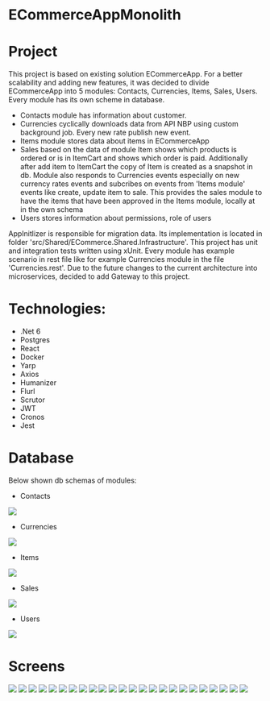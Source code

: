 # ECommerceAppMonolith
# Project
This project is based on existing solution ECommerceApp. For a better scalability and adding new features, it was decided to divide ECommerceApp into 5 modules: Contacts, Currencies, Items, Sales, Users. 
Every module has its own scheme in database. 
- Contacts module has information about customer. 
- Currencies cyclically downloads data from API NBP using custom background job. Every new rate publish new event.
- Items module stores data about items in ECommerceApp
- Sales based on the data of module Item shows which products is ordered or is in ItemCart and shows which order is paid. Additionally after add item to ItemCart the copy of Item is created as a snapshot in db. Module also responds to Currencies events especially on new currency rates events and subcribes on events from 'Items module' events like create, update item to sale. This provides the sales module to have the items that have been approved in the Items module, locally at in the own schema
- Users stores information about permissions, role of users

AppInitlizer is responsible for migration data. Its implementation is located in folder 'src/Shared/ECommerce.Shared.Infrastructure'. This project has unit and integration tests written using xUnit. Every module has example scenario in rest file like for example Currencies module in the file 'Currencies.rest'. 
Due to the future changes to the current architecture into microservices, decided to add Gateway to this project.

# Technologies:
- .Net 6
- Postgres
- React
- Docker
- Yarp
- Axios
- Humanizer
- Flurl
- Scrutor
- JWT
- Cronos
- Jest

# Database
Below shown db schemas of modules:

- Contacts 

![](https://raw.githubusercontent.com/kamasjdev/ECommerceAppMonolith/main/images/contacts_diagram.png)

- Currencies

![](https://raw.githubusercontent.com/kamasjdev/ECommerceAppMonolith/main/images/currencies_diagram.png)

- Items

![](https://raw.githubusercontent.com/kamasjdev/ECommerceAppMonolith/main/images/items_diagram.png)

- Sales

![](https://raw.githubusercontent.com/kamasjdev/ECommerceAppMonolith/main/images/sales_diagram.png)

- Users

![](https://raw.githubusercontent.com/kamasjdev/ECommerceAppMonolith/main/images/users_diagram.png)

# Screens

![](https://raw.githubusercontent.com/kamasjdev/ECommerceAppMonolith/main/images/image_1.png)
![](https://raw.githubusercontent.com/kamasjdev/ECommerceAppMonolith/main/images/image_2.png)
![](https://raw.githubusercontent.com/kamasjdev/ECommerceAppMonolith/main/images/image_3.png)
![](https://raw.githubusercontent.com/kamasjdev/ECommerceAppMonolith/main/images/image_4.png)
![](https://raw.githubusercontent.com/kamasjdev/ECommerceAppMonolith/main/images/image_5.png)
![](https://raw.githubusercontent.com/kamasjdev/ECommerceAppMonolith/main/images/image_6.png)
![](https://raw.githubusercontent.com/kamasjdev/ECommerceAppMonolith/main/images/image_7.png)
![](https://raw.githubusercontent.com/kamasjdev/ECommerceAppMonolith/main/images/image_8.png)
![](https://raw.githubusercontent.com/kamasjdev/ECommerceAppMonolith/main/images/image_9.png)
![](https://raw.githubusercontent.com/kamasjdev/ECommerceAppMonolith/main/images/image_10.png)
![](https://raw.githubusercontent.com/kamasjdev/ECommerceAppMonolith/main/images/image_11.png)
![](https://raw.githubusercontent.com/kamasjdev/ECommerceAppMonolith/main/images/image_12.png)
![](https://raw.githubusercontent.com/kamasjdev/ECommerceAppMonolith/main/images/image_13.png)
![](https://raw.githubusercontent.com/kamasjdev/ECommerceAppMonolith/main/images/image_14.png)
![](https://raw.githubusercontent.com/kamasjdev/ECommerceAppMonolith/main/images/image_15.png)
![](https://raw.githubusercontent.com/kamasjdev/ECommerceAppMonolith/main/images/image_16.png)
![](https://raw.githubusercontent.com/kamasjdev/ECommerceAppMonolith/main/images/image_17.png)
![](https://raw.githubusercontent.com/kamasjdev/ECommerceAppMonolith/main/images/image_18.png)
![](https://raw.githubusercontent.com/kamasjdev/ECommerceAppMonolith/main/images/image_19.png)
![](https://raw.githubusercontent.com/kamasjdev/ECommerceAppMonolith/main/images/image_20.png)
![](https://raw.githubusercontent.com/kamasjdev/ECommerceAppMonolith/main/images/image_21.png)
![](https://raw.githubusercontent.com/kamasjdev/ECommerceAppMonolith/main/images/image_22.png)
![](https://raw.githubusercontent.com/kamasjdev/ECommerceAppMonolith/main/images/image_23.png)
![](https://raw.githubusercontent.com/kamasjdev/ECommerceAppMonolith/main/images/image_24.png)